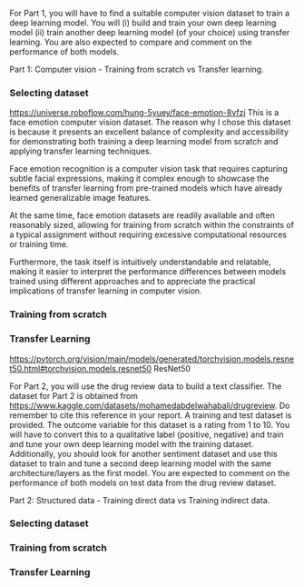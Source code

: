 For Part 1, you will have to find a suitable computer vision dataset to train a deep learning model. You will (i) build and train your own deep learning model (ii) train another deep learning model (of your choice) using transfer learning. You are also expected to compare and comment on the performance of both models.

Part 1: Computer vision - Training from scratch vs Transfer learning.
### Selecting dataset
https://universe.roboflow.com/hung-5yuey/face-emotion-8vfzj
This is a face emotion computer vision dataset.
The reason why I chose this dataset is because it presents an excellent balance of complexity and accessibility for demonstrating both training a deep learning model from scratch and applying transfer learning techniques.  

Face emotion recognition is a computer vision task that requires capturing subtle facial expressions, making it complex enough to showcase the benefits of transfer learning from pre-trained models which have already learned generalizable image features.  

At the same time, face emotion datasets are readily available and often reasonably sized, allowing for training from scratch within the constraints of a typical assignment without requiring excessive computational resources or training time.  

Furthermore, the task itself is intuitively understandable and relatable, making it easier to interpret the performance differences between models trained using different approaches and to appreciate the practical implications of transfer learning in computer vision.

### Training from scratch

### Transfer Learning
https://pytorch.org/vision/main/models/generated/torchvision.models.resnet50.html#torchvision.models.resnet50
ResNet50

For Part 2, you will use the drug review data to build a text classifier. The dataset for
Part 2 is obtained from
https://www.kaggle.com/datasets/mohamedabdelwahabali/drugreview. Do remember to cite this reference in your report. A training and test dataset is provided. The outcome variable for this dataset is a rating from 1 to 10. You will have to convert this to a qualitative label (positive, negative) and train and tune your own deep learning model with the training dataset. Additionally, you should look for another sentiment dataset and use this dataset to train and tune a second deep learning model with the same architecture/layers as the first model. You are expected to comment on the performance of both models on test data from the drug review dataset. 

Part 2: Structured data - Training direct data vs Training indirect data.
### Selecting dataset

### Training from scratch

### Transfer Learning

